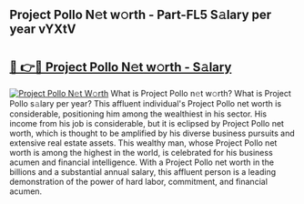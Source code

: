 ## Project Pollo N𝚎t w𝚘rth - Part-FL5 S𝚊lary per year vYXtV

# <h2><a href="http://gc1raj.nevu.top/?p=Project+Pollo">🔗 👉🔴 Project Pollo N𝚎t w𝚘rth - S𝚊lary</a></h2>

[![Project Pollo N𝚎t W𝚘rth](https://i.imgur.com/Oavwk0R.jpeg)](http://gc1raj.nevu.top/?p=Project+Pollo)
What is Project Pollo n𝚎t w𝚘rth? What is Project Pollo s𝚊lary per year?
This affluent individual's Project Pollo net worth is considerable, positioning him among the wealthiest in his sector. His income from his job is considerable, but it is eclipsed by Project Pollo net worth, which is thought to be amplified by his diverse business pursuits and extensive real estate assets. This wealthy man, whose Project Pollo net worth is among the highest in the world, is celebrated for his business acumen and financial intelligence. With a Project Pollo net worth in the billions and a substantial annual salary, this affluent person is a leading demonstration of the power of hard labor, commitment, and financial acumen.
